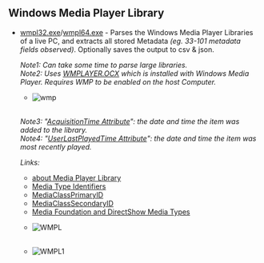 ## Windows Media Player Library

   - [wmpl32.exe](https://github.com/kacos2000/Win10/blob/master/WindowsMediaPlayer/wmpl32.exe)/[wmpl64.exe](https://github.com/kacos2000/Win10/blob/master/WindowsMediaPlayer/wmpl64.exe) - Parses the Windows Media Player Libraries of a live PC, and extracts all stored Metadata *(eg. 33-101 metadata fields observed)*. Optionally saves the output to csv & json.<br>
   
      *Note1: Can take some time to parse large libraries.*<br>
      *Note2: Uses [WMPLAYER.OCX](https://docs.microsoft.com/en-us/windows/win32/wmp/player-object) which is installed with Windows Media Player. Requires WMP to be enabled on the host Computer.*<br>
        -    ![wmp](https://raw.githubusercontent.com/kacos2000/Win10/master/WindowsMediaPlayer/MO.JPG)<br><br>
        
      *Note3: "[AcquisitionTime Attribute](https://docs.microsoft.com/el-gr/windows/win32/wmp/acquisitiontime-attribute)":  the date and time the item was added to the library.*<br>
      *Note4: "[UserLastPlayedTime Attribute](https://docs.microsoft.com/el-gr/windows/win32/wmp/userlastplayedtime-attribute)": the date and time the item was most recently played.*<br>
      
        *Links:*<br>
        - [about Media Player Library](https://docs.microsoft.com/el-gr/windows/win32/wmp/about-the-library)
        - [Media Type Identifiers](https://docs.microsoft.com/en-us/windows/win32/wmformat/media-type-identifiers)<br>
        - [MediaClassPrimaryID](https://docs.microsoft.com/en-us/windows/win32/wmformat/wm-mediaprimaryid)<br>
        - [MediaClassSecondaryID](https://docs.microsoft.com/en-us/windows/win32/wmformat/wm-mediasecondaryid)
        - [Media Foundation and DirectShow Media Types](https://gix.github.io/media-types/)
   
   
        * ![WMPL](https://raw.githubusercontent.com/kacos2000/Win10/master/WindowsMediaPlayer/wmpl.JPG)<br><br>
        
        * ![WMPL1](https://raw.githubusercontent.com/kacos2000/Win10/master/WindowsMediaPlayer/wmpl1.JPG)
        

        
